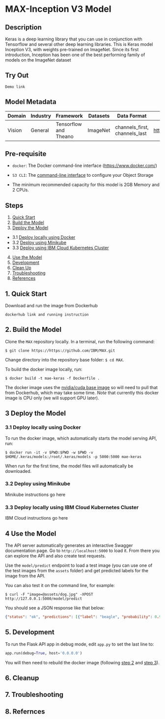 # MAX-Inception V3 Model

## Description
Keras is a deep learning library that you can use in conjunction with Tensorflow and several other deep learning libraries. This is Keras model Inception V3, with weights pre-trained on ImageNet. Since its first introduction, Inception has been one of the best performing family of models on the ImageNet dataset 

## Try Out

```
Demo link 
```

## Model Metadata
| Domain | Industry | Framework | Datasets | Data Format | Links | 
| ------------- | --------  | -------- | --------- | --------- | -------------- | 
| Vision | General | Tensorflow and Theano| ImageNet | channels_first, channels_last| https://arxiv.org/abs/1512.00567 |

## Pre-requisite

* `docker`: The Docker command-line interface (https://www.docker.com/)

* `S3 CLI`: The [command-line interface](https://aws.amazon.com/cli/) to configure your Object Storage

* The minimum recommended capacity for this model is 2GB Memory and 2 CPUs.

## Steps
1. [Quick Start](#1-quick-start)
2. [Build the Model](#2-build-the-model)
3. [Deploy the Model](#3-deploy-the-model)
  - 3.1 [Deploy locally using Docker](#31-deploy-locally-using-docker)
  - 3.2 [Deploy using Minikube](#32-deploy-using-Minikube)
  - 3.3 [Deploy using IBM Cloud Kubernetes Cluster](#33-deploy-using-ibm-cloud-kubernetes-cluster)
4. [Use the Model](#4-use-the-model)
5. [Development](#5-development)
6. [Clean Up](#6-clean-up)
7. [Troubleshooting](#7-troubleshooting)
8. [References](#8-references)

## 1. Quick Start

Download and run the image from Dockerhub
```
dockerhub link and running instruction
```
## 2. Build the Model 

Clone the `MAX` repository locally. In a terminal, run the following command:

```
$ git clone https://https://github.com/IBM/MAX.git
```

Change directory into the repository base folder: `$ cd MAX`.

To build the docker image locally, run: 

```
$ docker build -t mae-keras -f Dockerfile .
```

The docker image uses the [nvidia/cuda base image](https://hub.docker.com/r/nvidia/cuda/) so will need to pull that from Dockerhub, which may take some time. _Note_ that currently this docker image is CPU only (we will support GPU later).

## 3 Deploy the Model

### 3.1 Deploy locally using Docker
To run the docker image, which automatically starts the model serving API, run:

```
$ docker run -it -v $PWD:$PWD -w $PWD -v $HOME/.keras/models:/root/.keras/models -p 5000:5000 mae-keras
```

When run for the first time, the model files will automatically be downloaded.

### 3.2 Deploy using Minikube 

Minikube instructions go here

### 3.3 Deploy locally using IBM Cloud Kubernetes Cluster

IBM Cloud instructions go here

## 4 Use the Model

The API server automatically generates an interactive Swagger documentation page. Go to `http://localhost:5000` to load it. From there you can explore the API and also create test requests.

Use the `model/predict` endpoint to load a test image (you can use one of the test images from the `assets` folder) and get predicted labels for the image from the API.

You can also test it on the command line, for example:

```
$ curl -F "image=@assets/dog.jpg" -XPOST http://127.0.0.1:5000/model/predict
```

You should see a JSON response like that below:

```json
{"status": "ok", "predictions": [{"label": "beagle", "probability": 0.9201778173446655, "label_id": "n02088364"}, {"label": "Walker_hound", "probability": 0.010086667723953724, "label_id": "n02089867"}, {"label": "English_foxhound", "probability": 0.009787781164050102, "label_id": "n02089973"}, {"label": "bluetick", "probability": 0.006095303222537041, "label_id": "n02088632"}, {"label": "Eskimo_dog", "probability": 0.0025898281019181013, "label_id": "n02109961"}]}
```

## 5. Development

To run the Flask API app in debug mode, edit `app.py` to set the last line to:

```python
app.run(debug=True, host='0.0.0.0')
```

You will then need to rebuild the docker image (following [step 2](#2-build-the-model-docker-image) and [step 3](#3-run-the-model-server)).

## 6. Cleanup

## 7. Troubleshooting

## 8. Refernces
